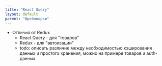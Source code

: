 ```yaml
---
title: "React Query"
layout: default
parent: "Фреймворки"
---
```




- Отличия от Redux
  - React Query - для "товаров"
  - Redux - для "автоизации"
  - todo: описать различие между необходимостью кэширования данных и простого хранения, можно на примере товаров и auth-данных